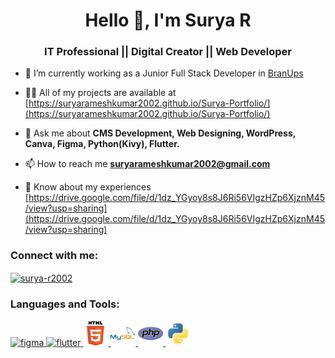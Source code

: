 <h1 align="center">Hello 👋, I'm Surya R</h1>
<h3 align="center">IT Professional || Digital Creator || Web Developer</h3>

- 🔭 I’m currently working as a Junior Full Stack Developer in [BranUps](https://www.branups.com/)

- 👨‍💻 All of my projects are available at [https://suryarameshkumar2002.github.io/Surya-Portfolio/](https://suryarameshkumar2002.github.io/Surya-Portfolio/)

- 💬 Ask me about **CMS Development, Web Designing, WordPress, Canva, Figma, Python(Kivy), Flutter.**

- 📫 How to reach me **suryarameshkumar2002@gmail.com**

- 📄 Know about my experiences [https://drive.google.com/file/d/1dz_YGyoy8s8J6Ri56VIgzHZp6XjznM45/view?usp=sharing](https://drive.google.com/file/d/1dz_YGyoy8s8J6Ri56VIgzHZp6XjznM45/view?usp=sharing)

<h3 align="left">Connect with me:</h3>
<p align="left">
<a href="https://linkedin.com/in/surya-r2002" target="blank"><img align="center" src="https://raw.githubusercontent.com/rahuldkjain/github-profile-readme-generator/master/src/images/icons/Social/linked-in-alt.svg" alt="surya-r2002" height="30" width="40" /></a>
</p>

<h3 align="left">Languages and Tools:</h3>
<p align="left"> <a href="https://www.figma.com/" target="_blank" rel="noreferrer"> <img src="https://www.vectorlogo.zone/logos/figma/figma-icon.svg" alt="figma" width="40" height="40"/> </a> <a href="https://flutter.dev" target="_blank" rel="noreferrer"> <img src="https://www.vectorlogo.zone/logos/flutterio/flutterio-icon.svg" alt="flutter" width="40" height="40"/> </a> <a href="https://www.w3.org/html/" target="_blank" rel="noreferrer"> <img src="https://raw.githubusercontent.com/devicons/devicon/master/icons/html5/html5-original-wordmark.svg" alt="html5" width="40" height="40"/> </a> <a href="https://www.mysql.com/" target="_blank" rel="noreferrer"> <img src="https://raw.githubusercontent.com/devicons/devicon/master/icons/mysql/mysql-original-wordmark.svg" alt="mysql" width="40" height="40"/> </a> <a href="https://www.php.net" target="_blank" rel="noreferrer"> <img src="https://raw.githubusercontent.com/devicons/devicon/master/icons/php/php-original.svg" alt="php" width="40" height="40"/> </a> <a href="https://www.python.org" target="_blank" rel="noreferrer"> <img src="https://raw.githubusercontent.com/devicons/devicon/master/icons/python/python-original.svg" alt="python" width="40" height="40"/> </a> </p>
